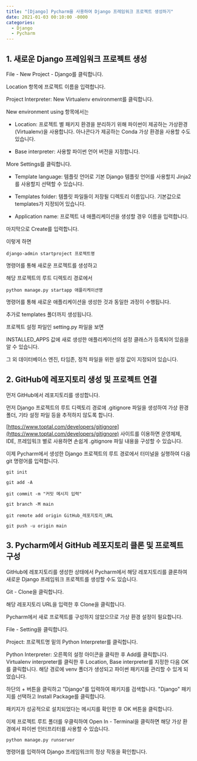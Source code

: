 ```yaml
---
title: "[Django] Pycharm을 사용하여 Django 프레임워크 프로젝트 생성하기"
date: 2021-01-03 00:10:00 -0000
categories:
  - Django
  - Pycharm
---
```


## 1. 새로운 Django 프레임워크 프로젝트 생성

File - New Project - Django를 클릭합니다.

Location 항목에 프로젝트 이름을 입력합니다.

Project Interpreter: New Virtualenv environment를 클릭합니다.

New environment using 항목에서는

- Location: 프로젝트 별 패키지 환경을 분리하기 위해 파이썬이 제공하는 가상환경(Virtualenv)을 사용합니다. 아나콘다가 제공하는 Conda 가상 환경을 사용할 수도 있습니다.

- Base interpreter: 사용할 파이썬 언어 버전을 지정합니다.

More Settings를 클릭합니다.

- Template language: 템플릿 언어로 기본 Django 템플릿 언어를 사용할지 Jinja2를 사용할지 선택할 수 있습니다.

- Templates folder: 템플릿 파일들이 저장될 디렉토리 이름입니다. 기본값으로 templates가 지정되어 있습니다.

- Application name: 프로젝트 내 애플리케이션을 생성할 경우 이름을 입력합니다.
  
마지막으로 Create를 입력합니다.
  
이렇게 하면

```
django-admin startproject 프로젝트명
```

명령어를 통해 새로운 프로젝트를 생성하고

해당 프로젝트의 루트 디렉토리 경로에서

```
python manage.py startapp 애플리케이션명
```

명령어를 통해 새로운 애플리케이션을 생성한 것과 동일한 과정이 수행됩니다.

추가로 templates 폴더까지 생성됩니다.

프로젝트 설정 파일인 setting.py 파일을 보면

INSTALLED_APPS 값에 새로 생성한 애플리케이션의 설정 클래스가 등록되어 있음을 알 수 있습니다.

그 외 데이터베이스 엔진, 타임존, 정적 파일을 위한 설정 값이 지정되어 있습니다.

## 2. GitHub에 레포지토리 생성 및 프로젝트 연결

먼저 GitHub에서 레포지토리를 생성합니다.

먼저 Django 프로젝트의 루트 디렉토리 경로에 .gitignore 파일을 생성하여 가상 환경 폴더, 기타 설정 파일 등을 추적하지 않도록 합니다.

[https://www.toptal.com/developers/gitignore](https://www.toptal.com/developers/gitignore) 사이트를 이용하면 운영체제, IDE, 프레임워크 별로 사용하면 손쉽게 .gitignore 파일 내용을 구성할 수 있습니다.

이제 Pycharm에서 생성한 Django 프로젝트의 루트 경로에서 터미널을 실행하여 다음 git 명령어를 입력합니다.

```
git init
```

```
git add -A
```

```
git commit -m "커밋 메시지 입력"
```

```
git branch -M main
```

```
git remote add origin GitHub_레포지토리_URL
```

```
git push -u origin main
```

## 3. Pycharm에서 GitHub 레포지토리 클론 및 프로젝트 구성
GitHub에 레포지토리를 생성한 상태에서 Pycharm에서 해당 레포지토리를 클론하여 새로운 Django 프레임워크 프로젝트를 생성할 수도 있습니다.

Git - Clone을 클릭합니다.

해당 레포지토리 URL을 입력한 후 Clone을 클릭합니다.

Pycharm에서 새로 프로젝트를 구성하지 않았으므로 가상 환경 설정이 필요합니다.

File - Setting을 클릭합니다.

Project: 프로젝트명 밑의 Python Interpreter를 클릭합니다.

Python Interpreter: <No interpreter> 오른쪽의 설정 아이콘을 클릭한 후 Add를 클릭합니다. Virtualenv interpreter를 클릭한 후 Location, Base interpreter를 지정한 다음 OK를 클릭합니다. 해당 경로에 venv 폴더가 생성되고 파이썬 패키지를 관리할 수 있게 되었습니다.

하단의 + 버튼을 클릭하고 "Django"를 입력하여 패키지를 검색합니다. "Django" 패키지를 선택하고 Install Package를 클릭합니다.

패키지가 성공적으로 설치되었다는 메시지를 확인한 후 OK 버튼을 클릭합니다.

이제 프로젝트 루트 폴더를 우클릭하여 Open In - Terminal을 클릭하면 해당 가상 환경에서 파이썬 인터프리터를 사용할 수 있습니다.


```
python manage.py runserver
```

명령어를 입력하여 Django 프레임워크의 정상 작동을 확인합니다.


